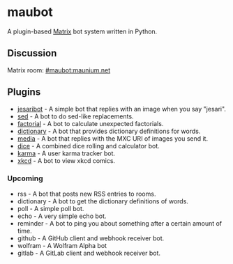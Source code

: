 # maubot
A plugin-based [Matrix](https://matrix.org) bot system written in Python.

## Discussion
Matrix room: [#maubot:maunium.net](https://matrix.to/#/#maubot:maunium.net)

## Plugins
* [jesaribot](https://github.com/maubot/jesaribot) - A simple bot that replies with an image when you say "jesari".
* [sed](https://github.com/maubot/sed) - A bot to do sed-like replacements.
* [factorial](https://github.com/maubot/factorial) - A bot to calculate unexpected factorials.
* [dictionary](https://github.com/maubot/dictionary) - A bot that provides dictionary definitions for words.
* [media](https://github.com/maubot/media) - A bot that replies with the MXC URI of images you send it.
* [dice](https://github.com/maubot/dice) - A combined dice rolling and calculator bot.
* [karma](https://github.com/maubot/karma) - A user karma tracker bot.
* [xkcd](https://github.com/maubot/xkcd) - A bot to view xkcd comics.

### Upcoming
* rss - A bot that posts new RSS entries to rooms.
* dictionary - A bot to get the dictionary definitions of words.
* poll - A simple poll bot.
* echo - A very simple echo bot.
* reminder - A bot to ping you about something after a certain amount of time.
* github - A GitHub client and webhook receiver bot.
* wolfram - A Wolfram Alpha bot
* gitlab - A GitLab client and webhook receiver bot.
